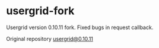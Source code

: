 # usergrid-fork

Usergrid version 0.10.11 fork. Fixed bugs in request callback.

Original repository [usergrid@0.10.11](https://github.com/apache/usergrid/tree/master/sdks/nodejs)